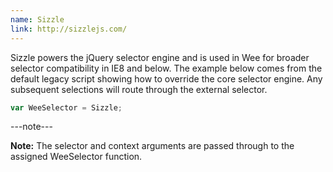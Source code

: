 ```yaml
---
name: Sizzle
link: http://sizzlejs.com/
---
```


Sizzle powers the jQuery selector engine and is used in Wee for broader selector compatibility in IE8 and below. The example below comes from the default legacy script showing how to override the core selector engine. Any subsequent selections will route through the external selector.

```javascript
var WeeSelector = Sizzle;
```

---note---

**Note:** The selector and context arguments are passed through to the assigned WeeSelector function.